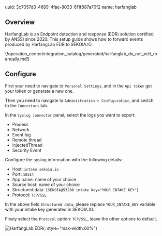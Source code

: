 uuid: 3c7057d3-4689-4fae-8033-6f1f887a70f2
name: harfanglab

## Overview

HarfangLab is an Endpoint detection and response (EDR) solution certified by ANSSI since 2020.
This setup guide shows how to forward events produced by HarfangLab EDR to SEKOIA.IO.

{!operation_center/integration_catalog/generated/harfanglab_do_not_edit_manually.md!}

## Configure

First your need to navigate to `Personal Settings`,  and in the `Api token` get your token or generate a new one.

Then you need to navigate to `Administration > Configuration`, and switch to the `Connectors` tab.

In the `Syslog connector` panel, select the logs you want to export:

* Process
* Network
* Event log
* Remote thread
* InjectedThread
* Security Event

Configure the syslog information with the following details:

* Host: `intake.sekoia.io`
* Port: `10514`
* App name: name of your choice
* Source host: name of your choice
* Structured data: `[SEKOIA@53288 intake_key="YOUR_INTAKE_KEY"]`
* Protocol: `TCP/SSL`

In the above field `Structured data`, please replace `YOUR_INTAKE_KEY` variable with your intake key generated in SEKOIA.IO.

Finaly select the `Protocol` option: `TCP/SSL`, leave the other options to default.

![HarfangLab EDR](../assets/harfanglab_edr.png){: style="max-width:60%"}
